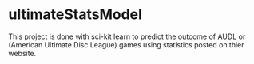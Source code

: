 # ultimateStatsModel

This project is done with sci-kit learn to predict the outcome of AUDL or (American Ultimate Disc League) games using statistics posted on thier website. 
